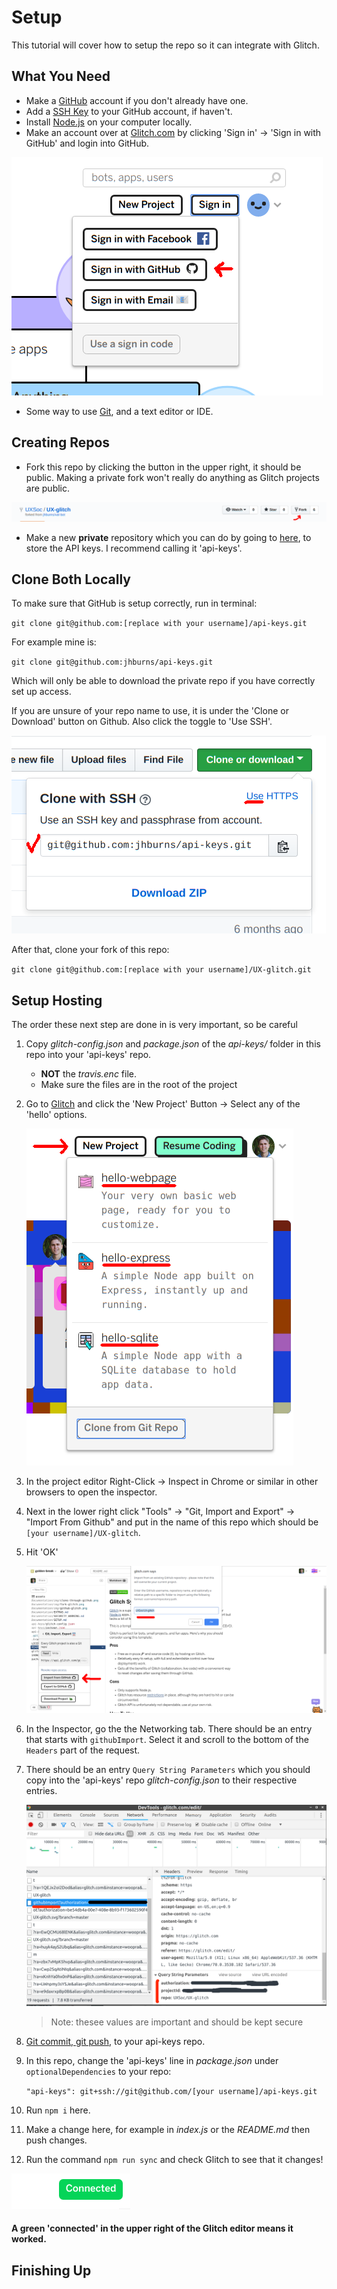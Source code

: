 # Setup

This tutorial will cover how to setup the repo so it can integrate with Glitch.

## What You Need

- Make a [GitHub](https://github.com/) account if you don't already have one.
- Add a [SSH Key](https://help.github.com/en/articles/generating-a-new-ssh-key-and-adding-it-to-the-ssh-agent) to your GitHub account, if haven't.
- Install [Node.js](https://nodejs.org) on your computer locally.
- Make an account over at [Glitch.com](https://glitch.com/) by clicking 'Sign in' -> 'Sign in with GitHub' and login into GitHub.

![Sign up link in glitch](/Documentation/img/github-glitch.png)

- Some way to use [Git](https://git-scm.com/), and a text editor or IDE.

## Creating Repos
- Fork this repo by clicking the button in the upper right, it should be public. Making a private fork won't really do anything as Glitch projects are public.

![Fork this repo](/Documentation/img/fork-glitch.png)

- Make a new **private** repository which you can do by going to [here](https://github.com/), to store the API keys. I recommend calling it 'api-keys'.

## Clone Both Locally

To make sure that GitHub is setup correctly, run in terminal:
 
 `git clone git@github.com:[replace with your username]/api-keys.git`
 
For example mine is:

`git clone git@github.com:jhburns/api-keys.git`

Which will only be able to download the private repo if you have correctly set up access.  

If you are unsure of your repo name to use, it is under the 'Clone or Download' button on Github. Also click the toggle to 'Use SSH'.

![Clone here](/Documentation/img/clone-through-github.png)

After that, clone your fork of this repo:

 `git clone git@github.com:[replace with your username]/UX-glitch.git`
 
## Setup Hosting
The order these next step are done in is very important, so be careful

1. Copy *glitch-config.json* and *package.json* of the *api-keys/* folder in this repo into your 'api-keys' repo.
    - **NOT** the *travis.enc* file.
    - Make sure the files are in the root of the project
1. Go to [Glitch](Glitch.com) and click the 'New Project' Button -> Select any of the 'hello' options.

    ![New project dialog](/Documentation/img/hello.png)

1. In the project editor Right-Click -> Inspect in Chrome or similar in other browsers to open the inspector.
1. Next in the lower right click "Tools" -> "Git, Import and Export" -> "Import From Github" and put in the name of this repo which should be `[your username]/UX-glitch`.
1. Hit 'OK'
    
    ![Getting keys](/Documentation/img/getting-keys.png)
    
1. In the Inspector, go the the Networking tab. There should be an entry that starts with `githubImport`. Select it and scroll to the bottom of the `Headers` part of the request.
1. There should be an entry `Query String Parameters` which you should copy into the 'api-keys' repo *glitch-config.json* to their respective entries.

    ![Example of my keys](/Documentation/img/my-keys.png)
    
    > Note: thesee values are important and should be kept secure
1. [Git commit, git push](http://git.huit.harvard.edu/guide/), to your api-keys repo.
1. In this repo, change the 'api-keys' line in *package.json* under `optionalDependencies` to your repo:
    
    `"api-keys": git+ssh://git@github.com/[your username]/api-keys.git` 

1. Run `npm i` here.
1. Make a change here, for example in *index.js* or the *README.md* then push changes.
1. Run the command `npm run sync` and check Glitch to see that it changes!

![Connected dialog](/Documentation/img/connected-glitch.png) 

#### A green 'connected' in the upper right of the Glitch editor means it worked.

## Finishing Up 
